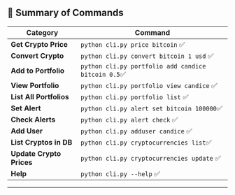 ## **🎯 Summary of Commands**

| **Category**             | **Command**                                         |
| ------------------------ | --------------------------------------------------- |
| **Get Crypto Price**     | `python cli.py price bitcoin` ✅                    |
| **Convert Crypto**       | `python cli.py convert bitcoin 1 usd` ✅            |
| **Add to Portfolio**     | `python cli.py portfolio add candice bitcoin 0.5`✅ |
| **View Portfolio**       | `python cli.py portfolio view candice` ✅           |
| **List All Portfolios**  | `python cli.py portfolio list` ✅                   |
| **Set Alert**            | `python cli.py alert set bitcoin 100000`✅          |
| **Check Alerts**         | `python cli.py alert check` ✅                      |
| **Add User**             | `python cli.py adduser candice` ✅                  |
| **List Cryptos in DB**   | `python cli.py cryptocurrencies list`✅             |
| **Update Crypto Prices** | `python cli.py cryptocurrencies update` ✅          |
| **Help**                 | `python cli.py --help` ✅                           |

---

